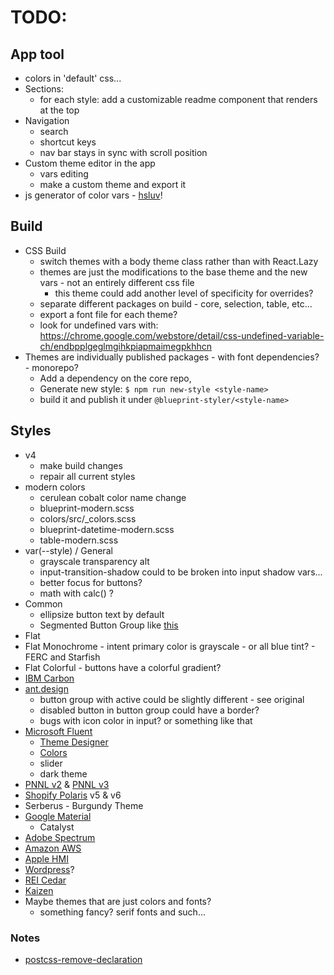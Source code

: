 # TODO:

## App tool
- colors in 'default' css...
- Sections:
  - for each style: add a customizable readme component that renders at the top
- Navigation
  - search
  - shortcut keys
  - nav bar stays in sync with scroll position
- Custom theme editor in the app
  - vars editing
  - make a custom theme and export it
- js generator of color vars - [hsluv](https://www.hsluv.org/)!


## Build
- CSS Build
  - switch themes with a body theme class rather than with React.Lazy
  - themes are just the modifications to the base theme and the new vars - not an entirely different css file
    - this theme could add another level of specificity for overrides?
  - separate different packages on build - core, selection, table, etc...
  - export a font file for each theme?
  - look for undefined vars with: https://chrome.google.com/webstore/detail/css-undefined-variable-ch/endbpplgeglmgihkpiapmaimegpkhhcn
- Themes are individually published packages - with font dependencies? - monorepo?
  - Add a dependency on the core repo,
  - Generate new style: `$ npm run new-style <style-name>`
  - build it and publish it under `@blueprint-styler/<style-name>`


## Styles
- v4
  - make build changes
  - repair all current styles
- modern colors
  - cerulean cobalt color name change
  - blueprint-modern.scss
  - colors/src/_colors.scss
  - blueprint-datetime-modern.scss
  - table-modern.scss
- var(--style) / General
  - grayscale transparency alt
  - input-transition-shadow could to be broken into input shadow vars...
  - better focus for buttons?
  - math with calc() ?
- Common
  - ellipsize button text by default
  - Segmented Button Group like [this](https://dribbble.com/shots/14424288-Material-X-design-system-UI-kit-Figma-Segments)
- Flat
- Flat Monochrome - intent primary color is grayscale - or all blue tint? - FERC and Starfish
- Flat Colorful - buttons have a colorful gradient?
- [IBM Carbon](https://www.carbondesignsystem.com/components/overview)
- [ant.design](https://ant.design/components/overview/)
  - button group with active could be slightly different - see original
  - disabled button in button group could have a border?
  - bugs with icon color in input? or something like that
- [Microsoft Fluent](https://developer.microsoft.com/en-us/fluentui#/controls/web)
  - [Theme Designer](https://fabricweb.z5.web.core.windows.net/pr-deploy-site/refs/heads/master/theming-designer/)
  - [Colors](https://developer.microsoft.com/en-us/fluentui#/styles/web/colors/shared)
  - slider
  - dark theme
- [PNNL v2](https://forge.pnl.gov/standards/) & [PNNL v3](https://forgedev.pnnl.gov/prc3/)
- [Shopify Polaris](https://polaris.shopify.com/components/actions/button#navigation) v5 & v6
- Serberus - Burgundy Theme
- [Google Material](https://material.io/components)
  - Catalyst
- [Adobe Spectrum](https://spectrum.adobe.com/)
- [Amazon AWS](https://abduzeedo.com/amazon-web-services-design-system)
- [Apple HMI](https://developer.apple.com/design/human-interface-guidelines/)
- [Wordpress](https://make.wordpress.org/design/)?
- [REI Cedar](https://rei.github.io/rei-cedar-docs/)
- [Kaizen](https://cultureamp.design/components/overview/)
- Maybe themes that are just colors and fonts?
  - something fancy? serif fonts and such...

### Notes
- [postcss-remove-declaration](https://www.npmjs.com/package/postcss-remove-declaration/v/1.0.0)
